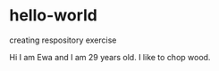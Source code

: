 # hello-world
creating respository exercise

Hi I am Ewa and I am 29 years old. I like to chop wood. 
